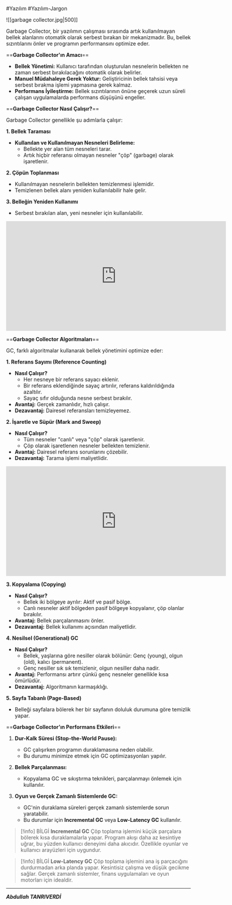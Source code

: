 #Yazılım #Yazılım-Jargon 



![[garbage collector.jpg|500]]

Garbage Collector, bir yazılımın çalışması sırasında artık kullanılmayan bellek alanlarını otomatik olarak serbest bırakan bir mekanizmadır. Bu, bellek sızıntılarını önler ve programın performansını optimize eder.

==**Garbage Collector'ın Amacı**==

- **Bellek Yönetimi:** Kullanıcı tarafından oluşturulan nesnelerin bellekten ne zaman serbest bırakılacağını otomatik olarak belirler.
- **Manuel Müdahaleye Gerek Yoktur:** Geliştiricinin bellek tahsisi veya serbest bırakma işlemi yapmasına gerek kalmaz.
- **Performans İyileştirme:** Bellek sızıntılarının önüne geçerek uzun süreli çalışan uygulamalarda performans düşüşünü engeller.

==**Garbage Collector Nasıl Çalışır?**==

Garbage Collector genellikle şu adımlarla çalışır:

 **1. Bellek Taraması**

- **Kullanılan ve Kullanılmayan Nesneleri Belirleme:**
    - Bellekte yer alan tüm nesneleri tarar.
    - Artık hiçbir referansı olmayan nesneler "çöp" (garbage) olarak işaretlenir.

**2. Çöpün Toplanması**

- Kullanılmayan nesnelerin bellekten temizlenmesi işlemidir.
- Temizlenen bellek alanı yeniden kullanılabilir hale gelir.

**3. Belleğin Yeniden Kullanımı**

- Serbest bırakılan alan, yeni nesneler için kullanılabilir.

<iframe width="600" height="300" src="https://www.youtube.com/embed/Z7egyIzL89Y?start=307" frameborder="0" allow="accelerometer; autoplay; clipboard-write; encrypted-media; gyroscope; picture-in-picture" allowfullscreen></iframe>


==**Garbage Collector Algoritmaları**==

GC, farklı algoritmalar kullanarak bellek yönetimini optimize eder:

 **1. Referans Sayımı (Reference Counting)**

- **Nasıl Çalışır?**
    - Her nesneye bir referans sayacı eklenir.
    - Bir referans eklendiğinde sayaç artırılır, referans kaldırıldığında azaltılır.
    - Sayaç sıfır olduğunda nesne serbest bırakılır.
- **Avantaj:** Gerçek zamanlıdır, hızlı çalışır.
- **Dezavantaj:** Dairesel referansları temizleyemez.

**2. İşaretle ve Süpür (Mark and Sweep)**

- **Nasıl Çalışır?**
    - Tüm nesneler "canlı" veya "çöp" olarak işaretlenir.
    - Çöp olarak işaretlenen nesneler bellekten temizlenir.
- **Avantaj:** Dairesel referans sorunlarını çözebilir.
- **Dezavantaj:** Tarama işlemi maliyetlidir.

<iframe width="600" height="300" src="https://www.youtube.com/embed/c32zXYAK7CI?start=59" frameborder="0" allow="accelerometer; autoplay; clipboard-write; encrypted-media; gyroscope; picture-in-picture" allowfullscreen></iframe>





**3. Kopyalama (Copying)**

- **Nasıl Çalışır?**
    - Bellek iki bölgeye ayrılır: Aktif ve pasif bölge.
    - Canlı nesneler aktif bölgeden pasif bölgeye kopyalanır, çöp olanlar bırakılır.
- **Avantaj:** Bellek parçalanmasını önler.
- **Dezavantaj:** Bellek kullanımı açısından maliyetlidir.

**4. Nesilsel (Generational) GC**

- **Nasıl Çalışır?**
    - Bellek, yaşlarına göre nesiller olarak bölünür: Genç (young), olgun (old), kalıcı (permanent).
    - Genç nesiller sık sık temizlenir, olgun nesiller daha nadir.
- **Avantaj:** Performansı artırır çünkü genç nesneler genellikle kısa ömürlüdür.
- **Dezavantaj:** Algoritmanın karmaşıklığı.

**5. Sayfa Tabanlı (Page-Based)**

- Belleği sayfalara bölerek her bir sayfanın doluluk durumuna göre temizlik yapar.

==**Garbage Collector’ın Performans Etkileri**==

1. **Dur-Kalk Süresi (Stop-the-World Pause):**
    
    - GC çalışırken programın duraklamasına neden olabilir.
    - Bu durumu minimize etmek için GC optimizasyonları yapılır.
2. **Bellek Parçalanması:**
    
    - Kopyalama GC ve sıkıştırma teknikleri, parçalanmayı önlemek için kullanılır.
3. **Oyun ve Gerçek Zamanlı Sistemlerde GC:**
    
    - GC'nin duraklama süreleri gerçek zamanlı sistemlerde sorun yaratabilir.
    - Bu durumlar için **Incremental GC** veya **Low-Latency GC** kullanılır.

> [!info] BİLGİ
>  **Incremental GC**
Çöp toplama işlemini küçük parçalara bölerek kısa duraklamalarla yapar. Program akışı daha az kesintiye uğrar, bu yüzden kullanıcı deneyimi daha akıcıdır. Özellikle oyunlar ve kullanıcı arayüzleri için uygundur.


> [!info] BİLGİ
>**Low-Latency GC**
Çöp toplama işlemini ana iş parçacığını durdurmadan arka planda yapar. Kesintisiz çalışma ve düşük gecikme sağlar. Gerçek zamanlı sistemler, finans uygulamaları ve oyun motorları için idealdir.


---

***Abdullah TANRIVERDİ***








